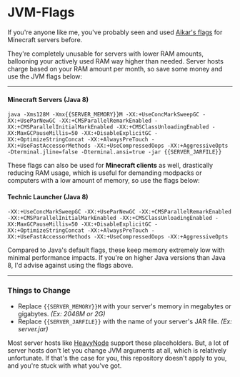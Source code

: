 # JVM-Flags
If you're anyone like me, you've probably seen and used [Aikar's flags](https://aikar.co/2018/07/02/tuning-the-jvm-g1gc-garbage-collector-flags-for-minecraft) for Minecraft servers before.

They're completely unusable for servers with lower RAM amounts, ballooning your actively used RAM way higher than needed. Server hosts charge based on your RAM amount per month, so save some money and use the JVM flags below:

----

#### Minecraft Servers (Java 8)

```
java -Xms128M -Xmx{{SERVER_MEMORY}}M -XX:+UseConcMarkSweepGC -XX:+UseParNewGC -XX:+CMSParallelRemarkEnabled -XX:+CMSParallelInitialMarkEnabled -XX:+CMSClassUnloadingEnabled -XX:MaxGCPauseMillis=50 -XX:+DisableExplicitGC -XX:+OptimizeStringConcat -XX:+AlwaysPreTouch -XX:+UseFastAccessorMethods -XX:+UseCompressedOops -XX:+AggressiveOpts -Dterminal.jline=false -Dterminal.ansi=true -jar {{SERVER_JARFILE}}
```

These flags can also be used for **Minecraft clients** as well, drastically reducing RAM usage, which is useful for demanding modpacks or computers with a low amount of memory, so use the flags below:

#### Technic Launcher (Java 8)

```
-XX:+UseConcMarkSweepGC -XX:+UseParNewGC -XX:+CMSParallelRemarkEnabled -XX:+CMSParallelInitialMarkEnabled -XX:+CMSClassUnloadingEnabled -XX:MaxGCPauseMillis=50 -XX:+DisableExplicitGC -XX:+OptimizeStringConcat -XX:+AlwaysPreTouch -XX:+UseFastAccessorMethods -XX:+UseCompressedOops -XX:+AggressiveOpts
```

Compared to Java's default flags, these keep memory extremely low with minimal performance impacts. If you're on higher Java versions than Java 8, I'd advise against using the flags above.

----

### Things to Change
- Replace `{{SERVER_MEMORY}}M` with your server's memory in megabytes or gigabytes. *(Ex: 2048M or 2G)*
- Replace `{{SERVER_JARFILE}}` with the name of your server's JAR file. *(Ex: server.jar)*

Most server hosts like [HeavyNode](https://heavynode.com) support these placeholders. But, a lot of server hosts don't let you change JVM arguments at all, which is relatively unfortunate. If that's the case for you, this repository doesn't apply to you, and you're stuck with what you've got.
